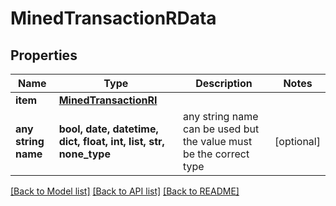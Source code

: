 # MinedTransactionRData


## Properties
Name | Type | Description | Notes
------------ | ------------- | ------------- | -------------
**item** | [**MinedTransactionRI**](MinedTransactionRI.md) |  | 
**any string name** | **bool, date, datetime, dict, float, int, list, str, none_type** | any string name can be used but the value must be the correct type | [optional]

[[Back to Model list]](../README.md#documentation-for-models) [[Back to API list]](../README.md#documentation-for-api-endpoints) [[Back to README]](../README.md)


